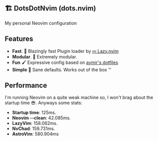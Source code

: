 ## 🏗️ DotsDotNvim (dots.nvim)
My personal Neovim configuration

## Features
- **Fast**. 🚄 Blazingly fast Plugin loader by [💤 Lazy.nvim](https://github.com/folke/lazy.nvim)
- **Modular**. 💪 Extremely modular.
- **Fun** 🖌 Expressive config based on [aymir's dotfiles](https://github.com/ayamir/nvimdots)
- **Simple** 🤔 Sane defaults. Works out of the box ™️

## Performance
I'm running Neovim on a quite weak machine so, I won't brag about the startup time 😎. Anyways some stats:
- **Startup time**: 125ms.
- **Neovim --clean**: 42.085ms.
- **LazyVim**: 158.062ms.
- **NvChad**: 159.731ms.
- **AstroVim**: 580.904ms 
